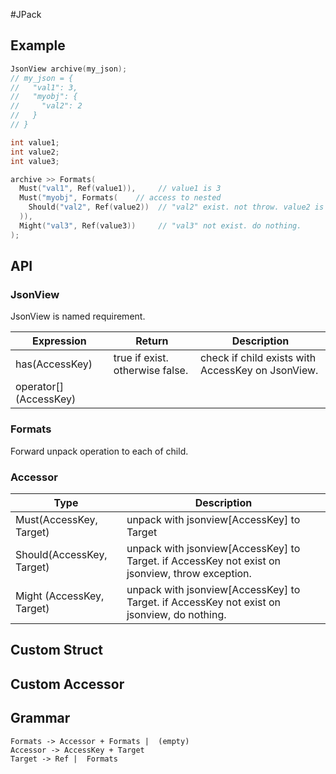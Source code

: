 #JPack



## Example
```cpp
JsonView archive(my_json);
// my_json = {
//   "val1": 3,
//   "myobj": {
//     "val2": 2
//   }
// }

int value1;
int value2;
int value3;

archive >> Formats(
  Must("val1", Ref(value1)),     // value1 is 3
  Must("myobj", Formats(    // access to nested
    Should("val2", Ref(value2))  // "val2" exist. not throw. value2 is 2
  )),
  Might("val3", Ref(value3))     // "val3" not exist. do nothing.
);
```

## API

### JsonView
JsonView is named requirement.

|Expression|Return|Description|
|---|---|---|
|has(AccessKey)|true if exist. otherwise false.|check if child exists with AccessKey on JsonView.|
| operator\[\](AccessKey)|||

### Formats
Forward unpack operation to each of child.

### Accessor
|Type|Description|
|---|---|
| Must(AccessKey, Target) | unpack with jsonview[AccessKey] to Target |
| Should(AccessKey, Target) | unpack with jsonview[AccessKey] to Target. if AccessKey not exist on jsonview, throw exception.|
| Might (AccessKey, Target) | unpack with jsonview[AccessKey] to Target. if AccessKey not exist on jsonview, do nothing.|


## Custom Struct

## Custom Accessor

## Grammar
```
Formats -> Accessor + Formats |  (empty)
Accessor -> AccessKey + Target
Target -> Ref |  Formats
```
